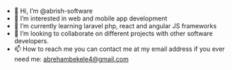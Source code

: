 - 👋 Hi, I’m @abrish-software
- 👀 I’m interested in web and mobile app development
- 🌱 I’m currently learning laravel php, react and angular JS frameworks
- 💞️ I’m looking to collaborate on different projects with other software developers.
- 📫 How to reach me you can contact me at my email address if you ever need me: abrehambekele4@gmail.com

<!---
abrish-software/abrish-software is a ✨ special ✨ repository because its `README.md` (this file) appears on your GitHub profile.
You can click the Preview link to take a look at your changes.
--->
